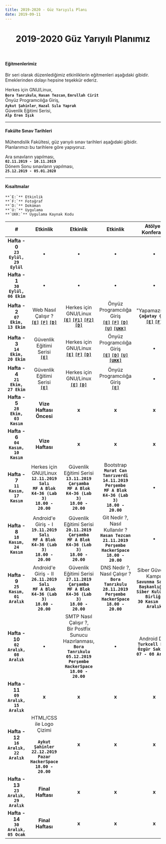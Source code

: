 ```yaml
---
title: 2019-2020 - Güz Yarıyılı Planı
date: 2019-09-11
---
```


<h1 align="center">2019-2020 Güz Yarıyılı Planımız</h1>
<br>

#### Eğitmenlerimiz
Bir seri olarak düzenlediğimiz etkinliklerin eğitmenleri aşağıdaki gibidir. Emeklerinden dolayı hepsine teşekkür ederiz.  

Herkes için GNU/Linux,  
**`Bora Tanrıkulu`**, **`Hasan Tezcan`**, **`Emrullah Cirit`**  
Önyüz Programcılığa Giriş,  
**`Aykut Şahinler`**, **`Hazal Sıla Yaprak`**  
Güvenlik Eğitimi Serisi,  
**`Alp Eren Işık`**

---

#### Fakülte Sınav Tarihleri  
Mühendislik Fakültesi, güz yarıyılı sınav tarihleri aşağıdaki gibidir. Planlarımızı bu tarihlere göre yapıyoruz.  

Ara sınavların yapılması,  
**`02.11.2019 - 10.11.2019`**  
Dönem Sonu sınavların yapılması,  
**`25.12.2019 - 05.01.2020`**

---

#### Kısaltmalar   
	**`E:`** Etkinlik  
	**`F:`** Fotoğraf  
	**`D:`** Doküman  
	**`U:`** Uygulama  
	**`UKK:`** Uygulama Kaynak Kodu

| # | Etkinlik | Etkinlik | Etkinlik | Atölye / Konferans | Eğlence |
|:-:|:--------:|:--------:|:--------:|:------:|:-------:|
| **Hafta - 0**<br>**`23 Eylül,`<br>`29 Eylül`** | &bull; | &bull; | &bull; | &bull; | **Tanışma**<br>[**`[E]`**](https://kommunity.com/pausiber/events/pausiber-tanisma-etkinligi) [**`[F1]`**](https://www.instagram.com/p/B2304mJAXT8/) [**`[F2]`**](https://www.instagram.com/p/B3B0NBLApCt/) [**`[F3]`**](https://kommunity.com/pausiber/events/pausiber-tanisma-etkinligi/photos) |
| **Hafta - 1**<br>**`30 Eylül,`<br>`06 Ekim`** | &bull; | &bull; | &bull; | &bull; | &bull; |
| **Hafta - 2**<br>**`07 Ekim,`<br>`13 Ekim`** | Web Nasıl Çalışır ?<br>[**`[E]`**](https://kommunity.com/pausiber/events/web-nasil-calisir) [**`[F]`**](https://kommunity.com/pausiber/events/web-nasil-calisir/photos) [**`[D]`**](https://ders.im/dokuman/web-sayfasi-nedir-nasil-calisir-pausiber) | Herkes için GNU/Linux<br>[**`[E]`**](https://kommunity.com/pausiber/events/herkes-icin-gnulinux) [**`[F1]`**](https://www.instagram.com/p/B3XuEZ5AEvO/) [**`[F2]`**](https://kommunity.com/pausiber/events/herkes-icin-gnulinux/photos) [**`[D]`**](https://github.com/PauSiber/gnulinux/blob/master/hafta0/hafta0.md) | Önyüz Programcılığa Giriş<br>[**`[E]`**](https://kommunity.com/pausiber/events/onyuz-programlamaya-giris-egitimi-html-css) [**`[F]`**](https://kommunity.com/pausiber/events/onyuz-programlamaya-giris-egitimi-html-css/photos) [**`[D]`**](https://github.com/PauSiber/frontend/blob/master/_data/_documents/week_1/README.md) [**`[U]`**](https://pausiber.xyz/buyuyen_harry_potter/) [**`[UKK]`**](https://github.com/PauSiber/frontend/tree/master/_data/_examples/week_1/buyuyen_harry_potter) | "Yapamazsın!",<br>**`Çağatay Çalı`**<br>[**`[E]`**](https://kommunity.com/pausiber/events/cagatay-cali-yapamazsin) [**`[F]`**](https://kommunity.com/pausiber/events/cagatay-cali-yapamazsin/photos) | **Kahvaltı**<br>[**`[E]`**](https://kommunity.com/pausiber/events/kahvalti-etkinligi) [**`[F1]`**](https://www.instagram.com/p/B3PUMtNAKey/) [**`[F2]`**](https://kommunity.com/pausiber/events/kahvalti-etkinligi/photos) |
| **Hafta - 3**<br>**`14 Ekim,`<br>`20 Ekim`** | Güvenlik Eğitimi Serisi<br>[**`[E]`**](https://kommunity.com/pausiber/events/guvenlik-egitim-serisi) | Herkes için GNU/Linux<br>[**`[E]`**](https://kommunity.com/pausiber/events/herkes-icin-gnulinux-1) [**`[F]`**](https://kommunity.com/pausiber/events/herkes-icin-gnulinux-1/photos) [**`[D]`**](https://github.com/PauSiber/gnulinux/blob/master/hafta1/hafta1.md) | Önyüz Programcılığa Giriş<br>[**`[E]`**](https://kommunity.com/pausiber/events/onyuz-programlamaya-giris) [**`[D]`**](https://github.com/PauSiber/frontend/blob/master/_data/_documents/week_2/README.md) [**`[U]`**](https://pausiber.xyz/fotograf_listesi_sitesi/) [**`[UKK]`**](https://github.com/PauSiber/frontend/tree/master/_data/_examples/week_2/fotograf_listesi_sitesi) | &bull; | &bull; |
| **Hafta - 4**<br>**`21 Ekim,`<br>`27 Ekim`** | Güvenlik Eğitimi Serisi<br>[**`[E]`**](https://kommunity.com/pausiber/events/guvenlik-egitimi-serisi) | Herkes için GNU/Linux<br>[**`[E]`**](https://kommunity.com/pausiber/events/herkes-icin-gnulinux-2) [**`[D]`**](https://github.com/PauSiber/gnulinux/blob/master/hafta2/hafta2.md) | Önyüz Programcılığa Giriş<br>[**`[E]`**](https://kommunity.com/pausiber/events/onyuz-programlamaya-giris-1) | &bull; | &bull; |
| **Hafta - 5**<br>**`28 Ekim,`<br>`03 Kasım`** | **Vize Haftası Öncesi** | **x** | **x** | **x** | **x** |
| **Hafta - 6**<br>**`04 Kasım,`<br>`10 Kasım`** | **Vize Haftası** | **x** | **x** | **x** | **x** |
| **Hafta - 7**<br>**`11 Kasım,`<br>`17 Kasım`** | Herkes için GNU/Linux<br>**`12.11.2019`**<br>**`Salı`**<br>**`MF A Blok K4-36 (Lab 3)`**<br>**`18.00 - 20.00`** | Güvenlik Eğitimi Serisi<br>**`13.11.2019`**<br>**`Çarşamba`**<br>**`MF A Blok K4-36 (Lab 3)`**<br>**`18.00 - 20.00`** | Bootstrap<br>**`Murat Can Tanrıverdi`**<br>**`14.11.2019`**<br>**`Perşembe`**<br>**`MF A Blok K4-36 (Lab 3)`**<br>**`18.00 - 20.00`** | &bull; | &bull; |
| **Hafta - 8**<br>**`18 Kasım,`<br>`24 Kasım`** | Android'e Giriş - I<br>**`19.11.2019`**<br>**`Salı`**<br>**`MF A Blok K4-36 (Lab 3)`**<br>**`18.00 - 20.00`** | Güvenlik Eğitimi Serisi<br> **`20.11.2019`**<br>**`Çarşamba`**<br>**`MF A Blok K4-36 (Lab 3)`**<br>**`18.00 - 20.00`** | Git Nedir ?,<br>Nasıl Kullanılır ?<br>**`Hasan Tezcan`**<br>**`21.11.2019`**<br>**`Perşembe`**<br>**`HackerSpace`**<br>**`18.00 - 20.00`** | &bull; | &bull; |
| **Hafta - 9**<br>**`25 Kasım,`<br>`01 Aralık`** | Android'e Giriş - II<br>**`26.11.2019`**<br>**`Salı`**<br>**`MF A Blok K4-36 (Lab 3)`**<br>**`18.00 - 20.00`** | Güvenlik Eğitimi Serisi<br>**`27.11.2019`**<br>**`Çarşamba`**<br>**`MF A Blok K4-36 (Lab 3)`**<br>**`18.00 - 20.00`** | DNS Nedir ?,<br>Nasıl Çalışır ?<br>**`Bora Tanrıkulu`**<br>**`28.11.2019`**<br>**`Perşembe`**<br>**`HackerSpace`**<br>**`18.00 - 20.00`** | Siber Güvenlik Kampı,<br>**`Savunma Sanayi Başkanlığı & Siber Kulüpler Birliği`**<br>**`30 Kasım - 01 Aralık`** | &bull; |
| **Hafta - 10**<br>**`02 Aralık,`<br>`08 Aralık`** | &bull; | SMTP Nasıl Çalışır ?,<br>Bir Postfix Sunucu Hazırlanması,<br>**`Bora Tanrıkulu`**<br>**`05.12.2019`**<br>**`Perşembe`**<br>**`HackerSpace`**<br>**`18.00 - 20.00`** | &bull; | Android Dev,<br>**`Turkcell Müh.`<br>`Özgür Sakızlı`**<br>**`07 - 08 Aralık`** | &bull; |
| **Hafta - 11**<br>**`09 Aralık,`<br>`15 Aralık`** | **x** | **x** | **x** | **x** | **x** |
| **Hafta - 12**<br>**`16 Aralık,`<br>`22 Aralık`** | HTML/CSS ile Logo Çizimi<br><br>**`Aykut Şahinler`**<br>**`22.12.2019`**<br>**`Pazar`**<br>**`HackerSpace`**<br>**`18.00 - 20.00`** | **x** | **x** | **x** | **x** |
| **Hafta - 13**<br>**`23 Aralık,`<br>`29 Aralık`** | **Final Haftası** | **x** | **x** | **x** | **x** |
| **Hafta - 14**<br>**`30 Aralık, 05 Ocak`** | **Final Haftası** | **x** | **x** | **x** | **x** |
